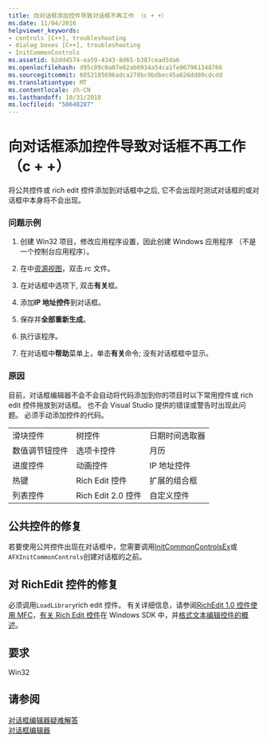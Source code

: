 ```yaml
---
title: 向对话框添加控件导致对话框不再工作 （c + +）
ms.date: 11/04/2016
helpviewer_keywords:
- controls [C++], troubleshooting
- dialog boxes [C++], troubleshooting
- InitCommonControls
ms.assetid: b2dd4574-ea59-4343-8d65-b387cead5da6
ms.openlocfilehash: d95c89c0a07e02ab0934a54ca1fe067961348766
ms.sourcegitcommit: 6052185696adca270bc9bdbec45a626dd89cdcdd
ms.translationtype: MT
ms.contentlocale: zh-CN
ms.lasthandoff: 10/31/2018
ms.locfileid: "50648287"
---
```

# <a name="adding-controls-to-a-dialog-causes-the-dialog-to-no-longer-function-c"></a>向对话框添加控件导致对话框不再工作 （c + +）

将公共控件或 rich edit 控件添加到对话框中之后, 它不会出现时测试对话框的或对话框中本身将不会出现。

### <a name="example-of-the-problem"></a>问题示例

1. 创建 Win32 项目，修改应用程序设置，因此创建 Windows 应用程序 （不是一个控制台应用程序）。

2. 在中[资源视图](../windows/resource-view-window.md)，双击.rc 文件。

3. 在对话框中选项下, 双击**有关**框。

4. 添加**IP 地址控件**到对话框。

5. 保存并**全部重新生成**。

6. 执行该程序。

7. 在对话框中**帮助**菜单上，单击**有关**命令; 没有对话框框中显示。

### <a name="the-cause"></a>原因

目前，对话框编辑器不会不会自动将代码添加到你的项目时以下常用控件或 rich edit 控件拖放到对话框。 也不会 Visual Studio 提供的错误或警告时出现此问题。 必须手动添加控件的代码。

||||
|-|-|-|
|滑块控件|树控件|日期时间选取器|
|数值调节钮控件|选项卡控件|月历|
|进度控件|动画控件|IP 地址控件|
|热键|Rich Edit 控件|扩展的组合框|
|列表控件|Rich Edit 2.0 控件|自定义控件|

## <a name="the-fix-for-common-controls"></a>公共控件的修复

若要使用公共控件出现在对话框中，您需要调用[InitCommonControlsEx](/windows/desktop/api/commctrl/nf-commctrl-initcommoncontrolsex)或`AFXInitCommonControls`创建对话框的之前。

## <a name="the-fix-for-richedit-controls"></a>对 RichEdit 控件的修复

必须调用`LoadLibrary`rich edit 控件。 有关详细信息，请参阅[RichEdit 1.0 控件使用 MFC](../windows/using-the-richedit-1-0-control-with-mfc.md)，[有关 Rich Edit 控件](/windows/desktop/Controls/about-rich-edit-controls)在 Windows SDK 中，并[格式文本编辑控件的概述](../mfc/overview-of-the-rich-edit-control.md)。

## <a name="requirements"></a>要求

Win32

## <a name="see-also"></a>请参阅

[对话框编辑器疑难解答](../windows/troubleshooting-the-dialog-editor.md)<br/>
[对话框编辑器](../windows/dialog-editor.md)